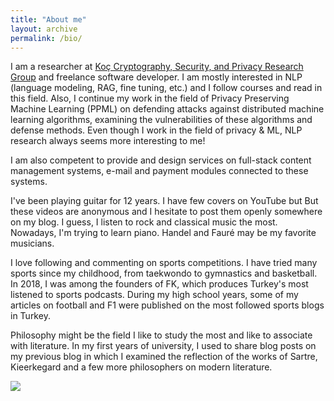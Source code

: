 ```yaml
---
title: "About me"
layout: archive
permalink: /bio/
---
```


I am a researcher at [Koç Cryptography, Security, and Privacy Research Group](https://crypto.ku.edu.tr/) and  freelance software developer. I am mostly interested in NLP (language modeling, RAG, fine tuning, etc.) and I follow courses and read in this field. Also, I continue my work in the field of Privacy Preserving Machine Learning (PPML) on defending attacks against distributed machine learning algorithms, examining the vulnerabilities of these algorithms and defense methods. Even though I work in the field of privacy & ML, NLP research always seems more interesting to me!

I am also competent to provide and design services on full-stack content management systems, e-mail and payment modules connected to these systems.  

I've been playing guitar for 12 years. I have few covers on YouTube but But these videos are anonymous and I hesitate to post them openly somewhere on my blog. I guess, I listen to rock and classical music the most. Nowadays, I'm trying to learn piano. Handel and Fauré may be my favorite musicians.

I love following and commenting on sports competitions. I have tried many sports since my childhood, from taekwondo to gymnastics and basketball. In 2018, I was among the founders of FK, which produces Turkey's most listened to sports podcasts. During my high school years, some of my articles on football and F1 were published on the most followed sports blogs in Turkey. 

Philosophy might be the field I like to study the most and like to associate with literature. In my first years of university, I used to share blog posts on my previous blog in which I examined the reflection of the works of Sartre, Kieerkegard and a few more philosophers on modern literature.

<a data-iframe-width="850" href="https://clustrmaps.com/site/1c60n"  title="ClustrMaps"><img src="//www.clustrmaps.com/map_v2.png?d=ZoqNrd3CQxjao6E99oFG_Msq_W2GYT62xR8D_NQO1bE&cl=ffffff" /></a>


<div data-iframe-width="150" data-iframe-height="270" data-share-badge-id="882a5c7f-9c29-49f7-bcdd-9d8848d6d30a" data-share-badge-host="https://www.credly.com"></div><script type="text/javascript" async src="//cdn.credly.com/assets/utilities/embed.js"></script>